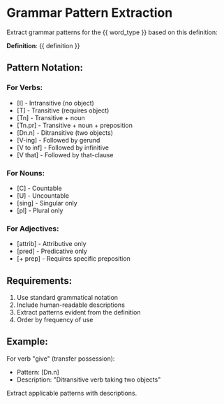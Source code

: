 # Grammar Pattern Extraction

Extract grammar patterns for the {{ word_type }} based on this definition:

**Definition**: {{ definition }}

## Pattern Notation:
### For Verbs:
- [I] - Intransitive (no object)
- [T] - Transitive (requires object)
- [Tn] - Transitive + noun
- [Tn.pr] - Transitive + noun + preposition
- [Dn.n] - Ditransitive (two objects)
- [V-ing] - Followed by gerund
- [V to inf] - Followed by infinitive
- [V that] - Followed by that-clause

### For Nouns:
- [C] - Countable
- [U] - Uncountable
- [sing] - Singular only
- [pl] - Plural only

### For Adjectives:
- [attrib] - Attributive only
- [pred] - Predicative only
- [+ prep] - Requires specific preposition

## Requirements:
1. Use standard grammatical notation
2. Include human-readable descriptions
3. Extract patterns evident from the definition
4. Order by frequency of use

## Example:
For verb "give" (transfer possession):
- Pattern: [Dn.n]
- Description: "Ditransitive verb taking two objects"

Extract applicable patterns with descriptions.